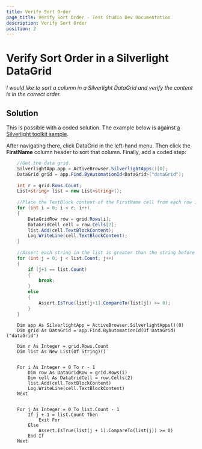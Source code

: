 ```yaml
---
title: Verify Sort Order
page_title: Verify Sort Order - Test Studio Dev Documentation
description: Verify Sort Order
position: 2
---
```

# Verify Sort Order in a Silverlight DataGrid

_I would like to sort a column in a Silverlight DataGrid and verify the content is in the correct order._

## Solution

This is possible with a coded solution. The example below is against <a href="http://silverlight.codeplex.com/downloads/get/119862" target="_blank">a Silverlight toolkit sample</a>.

After navigating there, click DataGrid in the left-hand menu. Then click the **FirstName** column header to sort that column. Finally, add a coded step:

````C#
    //Get the data grid.
    SilverlightApp app = ActiveBrowser.SilverlightApps()[0];
    DataGrid grid = app.Find.ByAutomationId<DataGrid>("dataGrid");
    
    int r = grid.Rows.Count;
    List<string> list = new List<string>();
    
    //Place the TextBlock content of the FirstName cell from each row into the string list.
    for (int i = 0; i < r; i++)
    {
        DataGridRow row = grid.Rows[i];
        DataGridCell cell = row.Cells[2];   
        list.Add(cell.TextBlockContent);
        Log.WriteLine(cell.TextBlockContent);
    }
    
    //Assert each string in the list is greater than the string before it.
    for (int j = 0; j < list.Count; j++)
    {
        if (j+1 == list.Count)
        {
            break;
        }
        else
        {
            Assert.IsTrue(list[j+1].CompareTo(list[j]) >= 0);
        }
    }
````
````VB
    Dim app As SilverlightApp = ActiveBrowser.SilverlightApps()(0)
    Dim grid As DataGrid = app.Find.ByAutomationId(Of DataGrid)("dataGrid")
    
    Dim r As Integer = grid.Rows.Count
    Dim list As New List(Of String)()
    

    For i As Integer = 0 To r - 1
        Dim row As DataGridRow = grid.Rows(i)
        Dim cell As DataGridCell = row.Cells(2)
        list.Add(cell.TextBlockContent)
        Log.WriteLine(cell.TextBlockContent)
    Next
    

    For j As Integer = 0 To list.Count - 1
        If j + 1 = list.Count Then
            Exit For
        Else
            Assert.IsTrue(list(j + 1).CompareTo(list(j)) >= 0)
        End If
    Next
````


